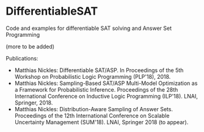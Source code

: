 # DifferentiableSAT
Code and examples for differentiable SAT solving and Answer Set Programming 

(more to be added)

Publications:
- Matthias Nickles: Differentiable SAT/ASP. In Proceedings of the 5th Workshop on Probabilistic Logic Programming (PLP'18), 2018.
- Matthias Nickles: Sampling-Based SAT/ASP Multi-Model Optimization as a Framework for Probabilistic Inference. 
  Proceedings of the 28th International Conference on Inductive Logic Programming (ILP'18). LNAI, Springer, 2018.
- Matthias Nickles: Distribution-Aware Sampling of Answer Sets. Proceedings of the 12th International Conference on 
  Scalable Uncertainty Management (SUM'18). LNAI, Springer 2018 (to appear).

